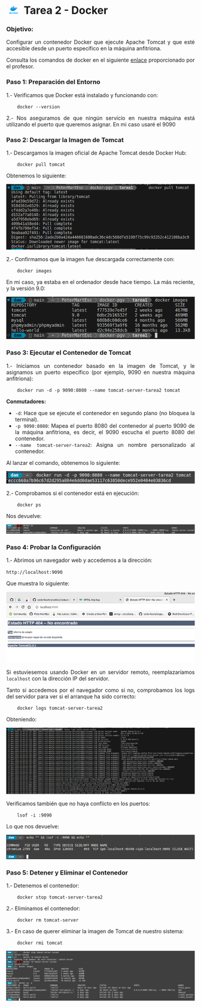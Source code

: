 <div style="text-align: justify;">

# <img src="./capturas/docker-icon.png" width="40"> Tarea 2 - Docker

### Objetivo:

Configurar un contenedor Docker que ejecute Apache Tomcat y que esté accesible desde un puerto específico en la máquina anfitriona.

Consulta los comandos de docker en el siguiente [enlace](https://github.com/jpexposito/code-learn/blob/main/comun/docker/COMANDOS.md) proporcionado por el profesor.

### Paso 1: Preparación del Entorno

1.- Verificamos que Docker está instalado y funcionando con:

```code
    docker --version
```

2.- Nos aseguramos de que ningún servicio en nuestra máquina está utilizando el puerto que queremos asignar. En mi caso usaré el 9090

### Paso 2: Descargar la Imagen de Tomcat

1.- Descargamos la imagen oficial de Apache Tomcat desde Docker Hub:

```code
    docker pull tomcat
```

Obtenemos lo siguiente:

<img src="./capturas/1.png" alt="captura 1">

2.- Confirmamos que la imagen fue descargada correctamente con:

```code
    docker images
```

En mi caso, ya estaba en el ordenador desde hace tiempo. La más reciente, y la versión 9.0:

<img src="./capturas/2.png" alt="captura 2">

### Paso 3: Ejecutar el Contenedor de Tomcat

1.- Iniciamos un contenedor basado en la imagen de Tomcat, y le asignamos un puerto específico (por ejemplo, 9090 en nuestra máquina anfitriona):

```code
    docker run -d -p 9090:8080 --name tomcat-server-tarea2 tomcat
```
__Conmutadores:__

- `-d`: Hace que se ejecute el contenedor en segundo plano (no bloquea la terminal).
- `-p 9090:8080`: Mapea el puerto 8080 del contenedor al puerto 9090 de la máquina anfitriona, es decir, el 9090 escucha el puerto 8080 del contenedor.
- `--name tomcat-server-tarea2`: Asigna un nombre personalizado al contenedor.

Al lanzar el comando, obtenemos lo siguiente:

<img src="./capturas/3.png" alt="captura 3">

2.- Comprobamos si el contenedor está en ejecución:

```code
    docker ps
```

Nos devuelve:

<img src="./capturas/3.2.png" alt="captura 3.2">

### Paso 4: Probar la Configuración

1.- Abrimos un navegador web y accedemos a la dirección:

`http://localhost:9090`

Que muestra lo siguiente:

<img src="./capturas/4.png" alt="captura 4">

Si estuviesemos usando Docker en un servidor remoto, reemplazaríamos `localhost` con la dirección IP del servidor.

Tanto si accedemos por el navegador como si no, comprobamos los logs del servidor para ver si el arranque ha sido correcto:

```code
    docker logs tomcat-server-tarea2
```

Obteniendo: 

<img src="./capturas/4.2.png" alt="captura 4.2">

Verificamos también que no haya conflicto en los puertos:

```code
    lsof -i :9090
```

Lo que nos devuelve:

<img src="./capturas/4.3.png" alt="captura 4.3">

### Paso 5: Detener y Eliminar el Contenedor

1.- Detenemos el contenedor:

```code
    docker stop tomcat-server-tarea2
```

2.- Eliminamos el contenedor:

```code
    docker rm tomcat-server
```
3.- En caso de querer eliminar la imagen de Tomcat de nuestro sistema:

```code
    docker rmi tomcat
```

<img src="./capturas/5.png" alt="captura 5">


</div>